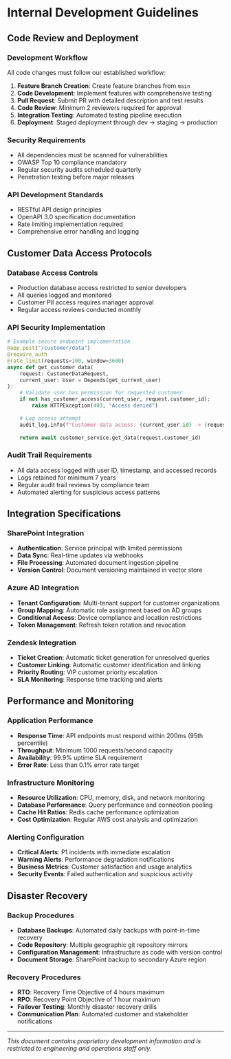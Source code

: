 # Internal Development Guidelines

## Code Review and Deployment

### Development Workflow
All code changes must follow our established workflow:

1. **Feature Branch Creation**: Create feature branches from `main`
2. **Code Development**: Implement features with comprehensive testing
3. **Pull Request**: Submit PR with detailed description and test results
4. **Code Review**: Minimum 2 reviewers required for approval
5. **Integration Testing**: Automated testing pipeline execution
6. **Deployment**: Staged deployment through dev → staging → production

### Security Requirements
- All dependencies must be scanned for vulnerabilities
- OWASP Top 10 compliance mandatory
- Regular security audits scheduled quarterly
- Penetration testing before major releases

### API Development Standards
- RESTful API design principles
- OpenAPI 3.0 specification documentation
- Rate limiting implementation required
- Comprehensive error handling and logging

## Customer Data Access Protocols

### Database Access Controls
- Production database access restricted to senior developers
- All queries logged and monitored
- Customer PII access requires manager approval
- Regular access reviews conducted monthly

### API Security Implementation
```python
# Example secure endpoint implementation
@app.post("/customer/data")
@require_auth
@rate_limit(requests=100, window=3600)
async def get_customer_data(
    request: CustomerDataRequest,
    current_user: User = Depends(get_current_user)
):
    # Validate user has permission for requested customer
    if not has_customer_access(current_user, request.customer_id):
        raise HTTPException(403, "Access denied")
    
    # Log access attempt
    audit_log.info(f"Customer data access: {current_user.id} -> {request.customer_id}")
    
    return await customer_service.get_data(request.customer_id)
```

### Audit Trail Requirements
- All data access logged with user ID, timestamp, and accessed records
- Logs retained for minimum 7 years
- Regular audit trail reviews by compliance team
- Automated alerting for suspicious access patterns

## Integration Specifications

### SharePoint Integration
- **Authentication**: Service principal with limited permissions
- **Data Sync**: Real-time updates via webhooks
- **File Processing**: Automated document ingestion pipeline
- **Version Control**: Document versioning maintained in vector store

### Azure AD Integration
- **Tenant Configuration**: Multi-tenant support for customer organizations
- **Group Mapping**: Automatic role assignment based on AD groups
- **Conditional Access**: Device compliance and location restrictions
- **Token Management**: Refresh token rotation and revocation

### Zendesk Integration
- **Ticket Creation**: Automatic ticket generation for unresolved queries
- **Customer Linking**: Automatic customer identification and linking
- **Priority Routing**: VIP customer priority escalation
- **SLA Monitoring**: Response time tracking and alerts

## Performance and Monitoring

### Application Performance
- **Response Time**: API endpoints must respond within 200ms (95th percentile)
- **Throughput**: Minimum 1000 requests/second capacity
- **Availability**: 99.9% uptime SLA requirement
- **Error Rate**: Less than 0.1% error rate target

### Infrastructure Monitoring
- **Resource Utilization**: CPU, memory, disk, and network monitoring
- **Database Performance**: Query performance and connection pooling
- **Cache Hit Ratios**: Redis cache performance optimization
- **Cost Optimization**: Regular AWS cost analysis and optimization

### Alerting Configuration
- **Critical Alerts**: P1 incidents with immediate escalation
- **Warning Alerts**: Performance degradation notifications
- **Business Metrics**: Customer satisfaction and usage analytics
- **Security Events**: Failed authentication and suspicious activity

## Disaster Recovery

### Backup Procedures
- **Database Backups**: Automated daily backups with point-in-time recovery
- **Code Repository**: Multiple geographic git repository mirrors
- **Configuration Management**: Infrastructure as code with version control
- **Document Storage**: SharePoint backup to secondary Azure region

### Recovery Procedures
- **RTO**: Recovery Time Objective of 4 hours maximum
- **RPO**: Recovery Point Objective of 1 hour maximum
- **Failover Testing**: Monthly disaster recovery drills
- **Communication Plan**: Automated customer and stakeholder notifications

---

*This document contains proprietary development information and is restricted to engineering and operations staff only.*
